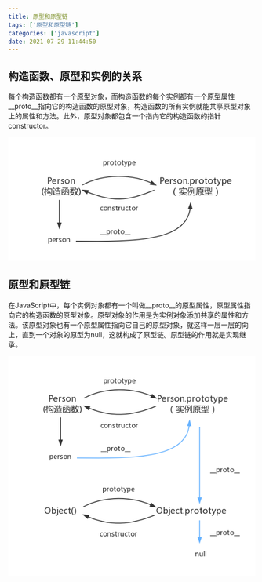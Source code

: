 ```yaml
---
title: 原型和原型链
tags: ['原型和原型链']
categories: ['javascript']
date: 2021-07-29 11:44:50
---
```



## 构造函数、原型和实例的关系

每个构造函数都有一个原型对象，而构造函数的每个实例都有一个原型属性__proto__指向它的构造函数的原型对象，构造函数的所有实例就能共享原型对象上的属性和方法。此外，原型对象都包含一个指向它的构造函数的指针constructor。

![原型](../images/原型.png)

## 原型和原型链

在JavaScript中，每个实例对象都有一个叫做__proto__的原型属性，原型属性指向它的构造函数的原型对象。原型对象的作用是为实例对象添加共享的属性和方法。该原型对象也有一个原型属性指向它自己的原型对象，就这样一层一层的向上，直到一个对象的原型为null，这就构成了原型链。原型链的作用就是实现继承。

![原型链](../images/原型链.png)